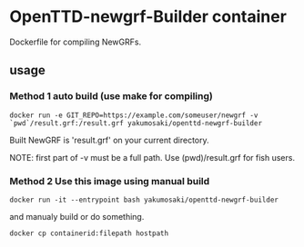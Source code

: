 # OpenTTD-newgrf-Builder container

Dockerfile for compiling NewGRFs.

## usage

### Method 1 auto build (use make for compiling)

```
docker run -e GIT_REPO=https://example.com/someuser/newgrf -v `pwd`/result.grf:/result.grf yakumosaki/openttd-newgrf-builder
```

Built NewGRF is 'result.grf' on your current directory.

NOTE: first part of -v must be a full path. Use (pwd)/result.grf for fish users.

### Method 2 Use this image using manual build

```
docker run -it --entrypoint bash yakumosaki/openttd-newgrf-builder
```

and manualy build or do something.

```
docker cp containerid:filepath hostpath
```


